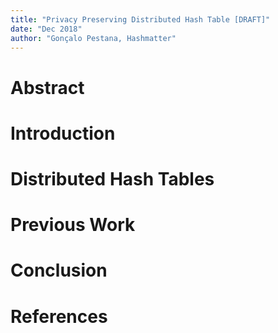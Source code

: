 ```yaml
---
title: "Privacy Preserving Distributed Hash Table [DRAFT]"
date: "Dec 2018"
author: "Gonçalo Pestana, Hashmatter"
---
```


# Abstract

# Introduction

# Distributed Hash Tables

# Previous Work

# Conclusion

# References
